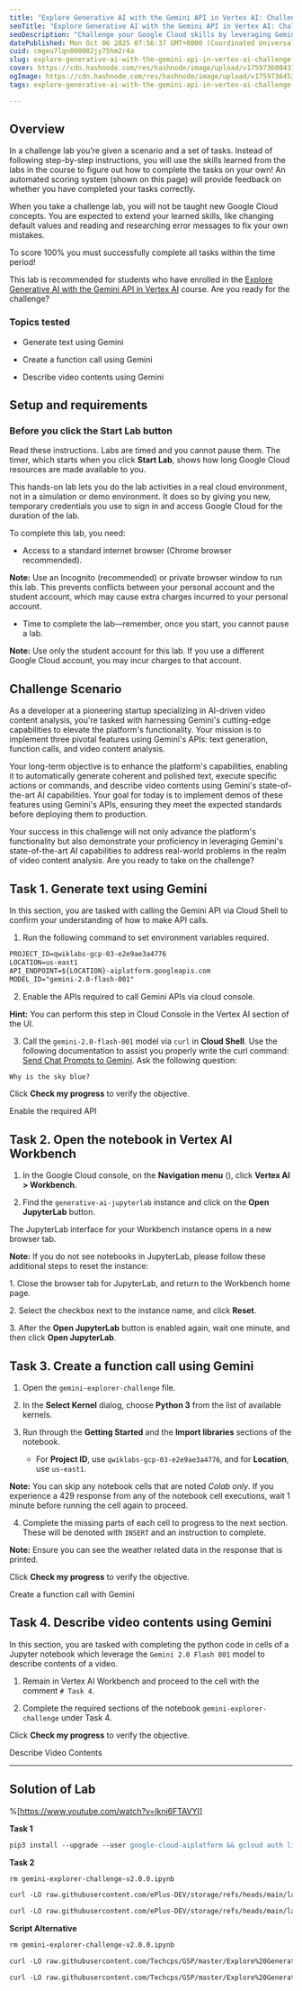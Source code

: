 ```yaml
---
title: "Explore Generative AI with the Gemini API in Vertex AI: Challenge Lab - GSP515"
seoTitle: "Explore Generative AI with the Gemini API in Vertex AI: Challenge Lab "
seoDescription: "Challenge your Google Cloud skills by leveraging Gemini API in Vertex AI for text generation, function calls, and video content description"
datePublished: Mon Oct 06 2025 07:56:37 GMT+0000 (Coordinated Universal Time)
cuid: cmgeu7lqn000002jy75hm2r4a
slug: explore-generative-ai-with-the-gemini-api-in-vertex-ai-challenge-lab-gsp515
cover: https://cdn.hashnode.com/res/hashnode/image/upload/v1759736004319/83e68110-570a-44ad-b1f4-fa25fcf42064.png
ogImage: https://cdn.hashnode.com/res/hashnode/image/upload/v1759736453673/b1eaac23-b385-4684-ad92-ccb75a5ef8fe.png
tags: explore-generative-ai-with-the-gemini-api-in-vertex-ai-challenge-lab-gsp515, explore-generative-ai-with-the-gemini-api-in-vertex-ai-challenge-lab, gsp515

---
```


## Overview

In a challenge lab you’re given a scenario and a set of tasks. Instead of following step-by-step instructions, you will use the skills learned from the labs in the course to figure out how to complete the tasks on your own! An automated scoring system (shown on this page) will provide feedback on whether you have completed your tasks correctly.

When you take a challenge lab, you will not be taught new Google Cloud concepts. You are expected to extend your learned skills, like changing default values and reading and researching error messages to fix your own mistakes.

To score 100% you must successfully complete all tasks within the time period!

This lab is recommended for students who have enrolled in the [Explore Generative AI with the Gemini API in Vertex AI](https://www.cloudskillsboost.google/course_templates/959) course. Are you ready for the challenge?

### Topics tested

* Generate text using Gemini
    
* Create a function call using Gemini
    
* Describe video contents using Gemini
    

## Setup and requirements

### Before you click the Start Lab button

Read these instructions. Labs are timed and you cannot pause them. The timer, which starts when you click **Start Lab**, shows how long Google Cloud resources are made available to you.

This hands-on lab lets you do the lab activities in a real cloud environment, not in a simulation or demo environment. It does so by giving you new, temporary credentials you use to sign in and access Google Cloud for the duration of the lab.

To complete this lab, you need:

* Access to a standard internet browser (Chrome browser recommended).
    

**Note:** Use an Incognito (recommended) or private browser window to run this lab. This prevents conflicts between your personal account and the student account, which may cause extra charges incurred to your personal account.

* Time to complete the lab—remember, once you start, you cannot pause a lab.
    

**Note:** Use only the student account for this lab. If you use a different Google Cloud account, you may incur charges to that account.

## Challenge Scenario

As a developer at a pioneering startup specializing in AI-driven video content analysis, you're tasked with harnessing Gemini's cutting-edge capabilities to elevate the platform's functionality. Your mission is to implement three pivotal features using Gemini's APIs: text generation, function calls, and video content analysis.

Your long-term objective is to enhance the platform's capabilities, enabling it to automatically generate coherent and polished text, execute specific actions or commands, and describe video contents using Gemini's state-of-the-art AI capabilities. Your goal for today is to implement demos of these features using Gemini's APIs, ensuring they meet the expected standards before deploying them to production.

Your success in this challenge will not only advance the platform's functionality but also demonstrate your proficiency in leveraging Gemini's state-of-the-art AI capabilities to address real-world problems in the realm of video content analysis. Are you ready to take on the challenge?

## Task 1. Generate text using Gemini

In this section, you are tasked with calling the Gemini API via Cloud Shell to confirm your understanding of how to make API calls.

1. Run the following command to set environment variables required.
    

```apache
PROJECT_ID=qwiklabs-gcp-03-e2e9ae3a4776
LOCATION=us-east1
API_ENDPOINT=${LOCATION}-aiplatform.googleapis.com
MODEL_ID="gemini-2.0-flash-001"
```

2. Enable the APIs required to call Gemini APIs via cloud console.
    

**Hint:** You can perform this step in Cloud Console in the Vertex AI section of the UI.

3. Call the `gemini-2.0-flash-001` model via `curl` in **Cloud Shell**. Use the following documentation to assist you properly write the curl command: [Send Chat Prompts to Gemini](https://cloud.google.com/vertex-ai/docs/generative-ai/multimodal/send-chat-prompts-gemini#send_chat_prompts). Ask the following question:
    

```apache
Why is the sky blue?
```

Click **Check my progress** to verify the objective.

Enable the required API

## Task 2. Open the notebook in Vertex AI Workbench

1. In the Google Cloud console, on the **Navigation menu** (), click **Vertex AI &gt; Workbench**.
    
2. Find the `generative-ai-jupyterlab` instance and click on the **Open JupyterLab** button.
    

The JupyterLab interface for your Workbench instance opens in a new browser tab.

**Note:** If you do not see notebooks in JupyterLab, please follow these additional steps to reset the instance:

1\. Close the browser tab for JupyterLab, and return to the Workbench home page.

2\. Select the checkbox next to the instance name, and click **Reset**.

3\. After the **Open JupyterLab** button is enabled again, wait one minute, and then click **Open JupyterLab**.

## Task 3. Create a function call using Gemini

1. Open the `gemini-explorer-challenge` file.
    
2. In the **Select Kernel** dialog, choose **Python 3** from the list of available kernels.
    
3. Run through the **Getting Started** and the **Import libraries** sections of the notebook.
    
    * For **Project ID**, use `qwiklabs-gcp-03-e2e9ae3a4776`, and for **Location**, use `us-east1`.
        

**Note:** You can skip any notebook cells that are noted *Colab only*. If you experience a 429 response from any of the notebook cell executions, wait 1 minute before running the cell again to proceed.

4. Complete the missing parts of each cell to progress to the next section. These will be denoted with `INSERT` and an instruction to complete.
    

**Note:** Ensure you can see the weather related data in the response that is printed.

Click **Check my progress** to verify the objective.

Create a function call with Gemini

## Task 4. Describe video contents using Gemini

In this section, you are tasked with completing the python code in cells of a Jupyter notebook which leverage the `Gemini 2.0 Flash 001` model to describe contents of a video.

1. Remain in Vertex AI Workbench and proceed to the cell with the comment `# Task 4`.
    
2. Complete the required sections of the notebook `gemini-explorer-challenge` under Task 4.
    

Click **Check my progress** to verify the objective.

Describe Video Contents

---

## Solution of Lab

%[https://www.youtube.com/watch?v=lkni6FTAVYI] 

**Task 1**

```apache
pip3 install --upgrade --user google-cloud-aiplatform && gcloud auth list && gcloud services enable compute.googleapis.com iam.googleapis.com iamcredentials.googleapis.com monitoring.googleapis.com logging.googleapis.com notebooks.googleapis.com aiplatform.googleapis.com bigquery.googleapis.com artifactregistry.googleapis.com cloudbuild.googleapis.com container.googleapis.com
```

**Task 2**

```apache
rm gemini-explorer-challenge-v2.0.0.ipynb

curl -LO raw.githubusercontent.com/ePlus-DEV/storage/refs/heads/main/labs/GSP515/gemini-explorer-challenge-v2.0.0.ipynb

curl -LO raw.githubusercontent.com/ePlus-DEV/storage/refs/heads/main/labs/GSP515/techcps.ipynb
```

**Script Alternative**

```apache
rm gemini-explorer-challenge-v2.0.0.ipynb

curl -LO raw.githubusercontent.com/Techcps/GSP/master/Explore%20Generative%20AI%20with%20the%20Vertex%20AI%20Gemini%20API%20Challenge%20Lab/gemini-explorer-challenge-v2.0.0.ipynb

curl -LO raw.githubusercontent.com/Techcps/GSP/master/Explore%20Generative%20AI%20with%20the%20Vertex%20AI%20Gemini%20API%20Challenge%20Lab/techcps.ipynb
```